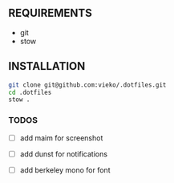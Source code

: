 ## REQUIREMENTS
- git
- stow 

## INSTALLATION
```bash
git clone git@github.com:vieko/.dotfiles.git
cd .dotfiles
stow .
```

### TODOS
- [ ] add maim for screenshot
- [ ] add dunst for notifications
- [ ] add berkeley mono for font

